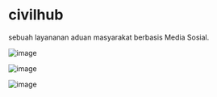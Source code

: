 # civilhub

sebuah layananan aduan masyarakat berbasis Media Sosial.

![image](https://github.com/alfimonth/civilhub/assets/96417922/b47a29b1-a07c-49f0-8984-77e7833a24a6)

![image](https://github.com/alfimonth/civilhub/assets/96417922/d12975ff-588b-444e-bb9c-cf4a0ee1004b)

![image](https://github.com/alfimonth/civilhub/assets/96417922/3d7cf3c0-8936-481d-a12e-4153873f3701)

